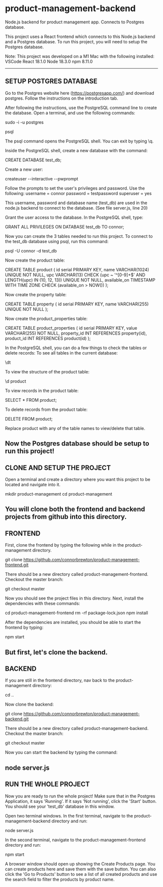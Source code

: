 # product-management-backend
Node.js backend for product management app. Connects to Postgres database.

This project uses a React frontend which connects to this Node.js backend and a Postgres database. To run this project, you will need to setup the Postgres database.

Note: This project was developed on a M1 Mac with the following installed:
VSCode
React 18.1.0
Node 18.3.0
npm 8.11.0

-------------------------------------------------------------------------------
SETUP POSTGRES DATABASE
-------------------------------------------------------------------------------
Go to the Postgres website here (https://postgresapp.com/) and download postgres.
Follow the instructions on the introduction tab.

After following the instructions, use the PostgreSQL command line to create the database.
Open a terminal, and use the following commands:

sudo -i -u postgres

psql

The psql command opens the PostgreSQL shell. You can exit by typing \q.

Inside the PostgreSQL shell, create a new database with the command:

CREATE DATABASE test_db;

Create a new user:

createuser --interactive --pwprompt

Follow the prompts to set the user's privileges and password. Use the following:
username = connor
password = testpassword
superuser = yes

This username, password and database name (test_db) are used in the node.js backend to connect to the database. (See file server.js, line 20)

Grant the user access to the database. In the PostgreSQL shell, type:

GRANT ALL PRIVILEGES ON DATABASE test_db TO connor;

Now you can create the 3 tables needed to run this project. To connect to the test_db database using psql, run this command:

psql -U connor -d test_db

Now create the product table:

CREATE TABLE product (
    id serial PRIMARY KEY,
    name VARCHAR(1024) UNIQUE NOT NULL,
    upc VARCHAR(13) CHECK (upc ~ '^[0-9]+$' AND LENGTH(upc) IN (10, 12, 13)) UNIQUE NOT NULL,
    available_on TIMESTAMP WITH TIME ZONE CHECK (available_on > NOW())
);

Now create the property table:

CREATE TABLE property (
    id serial PRIMARY KEY,
    name VARCHAR(255) UNIQUE NOT NULL
);

Now create the product_properties table:

CREATE TABLE product_properties (
    id serial PRIMARY KEY,
    value VARCHAR(255) NOT NULL,
    property_id INT REFERENCES property(id),
    product_id INT REFERENCES product(id)
);

In the PostgreSQL shell, you can do a few things to check the tables or delete records:
To see all tables in the current database:

\dt

To view the structure of the product table:

\d product

To view records in the product table:

SELECT * FROM product;

To delete records from the product table:

DELETE FROM product;

Replace product with any of the table names to view/delete that table.

Now the Postgres database should be setup to run this project!
-------------------------------------------------------------------------------
CLONE AND SETUP THE PROJECT
-------------------------------------------------------------------------------
Open a terminal and create a directory where you want this project to be located and navigate into it.

mkdir product-management
cd product-management

You will clone both the frontend and backend projects from github into this directory.
-------------------------------------------------------------------------------
FRONTEND
-------------------------------------------------------------------------------
First, clone the frontend by typing the following while in the product-management directory.

git clone https://github.com/connorbrewton/product-management-frontend.git

There should be a new directory called product-management-frontend. Checkout the master branch:

git checkout master

Now you should see the project files in this directory. Next, install the dependencies with these commands:

cd product-management-frontend
rm -rf package-lock.json
npm install

After the dependencies are installed, you should be able to start the frontend by typing:

npm start

But first, let's clone the backend.
-------------------------------------------------------------------------------
BACKEND
-------------------------------------------------------------------------------
If you are still in the frontend directory, nav back to the product-management directory:

cd ..

Now clone the backend:

git clone https://github.com/connorbrewton/product-management-backend.git

There should be a new directory called product-management-backend. Checkout the master branch:

git checkout master

Now you can start the backend by typing the command:

node server.js
-------------------------------------------------------------------------------
RUN THE WHOLE PROJECT
-------------------------------------------------------------------------------
Now you are ready to run the whole project! 
Make sure that in the Postgres Application, it says 'Running'. If it says 'Not running', click the 'Start' button. You should see your 'test_db' database in this window.

Open two terminal windows. 
In the first terminal, navigate to the product-management-backend directory and run:

node server.js

In the second terminal, navigate to the product-management-frontend directory and run:

npm start

A browser window should open up showing the Create Products page. You can create products here and save them with the save button. You can also click the 'Go to Products' button to see a list of all created products and use the search field to filter the products by product name.

